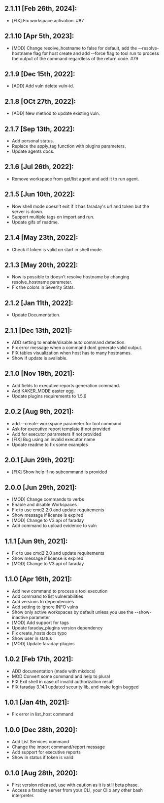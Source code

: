 2.1.11 [Feb 26th, 2024]:
---
 * [FIX] Fix workspace activation. #87

2.1.10 [Apr 5th, 2023]:
---
 * [MOD] Change resolve_hostname to false for default, add the --resolve-hostname flag for host create and add --force flag to tool run to process the output of the command regardless of the return code. #79

2.1.9 [Dec 15th, 2022]:
---
 * [ADD] Add vuln delete vuln-id.


2.1.8 [OCt 27th, 2022]:
---
 * [ADD] New method to update existing vuln.

2.1.7 [Sep 13th, 2022]:
---
 * Add personal status.
 * Replace the apply_tag function with plugins parameters.
 * Update agents docs.

2.1.6 [Jul 26th, 2022]:
---
 * Remove workspace from get/list agent and add it to run agent.

2.1.5 [Jun 10th, 2022]:
---
 * Now shell mode doesn't exit if it has faraday's url and token but the server is down.
 * Support multiple tags on import and run.
 * Update gifs of readme.

2.1.4 [May 23th, 2022]:
---
 * Check if token is valid on start in shell mode.

2.1.3 [May 20th, 2022]:
---
 * Now is possible to doesn't resolve hostname by changing resolve_hostname parameter.
 * Fix the colors in Severity Stats.

2.1.2 [Jan 11th, 2022]:
---
 * Update Documentation.

2.1.1 [Dec 13th, 2021]:
---
 * ADD setting to enable/disable auto command detection.
 * Fix error message when a command dont generate valid output.
 * FIX tables visualization when host has to many hostnames.
 * Show if update is available.

2.1.0 [Nov 19th, 2021]:
---
 * Add fields to executive reports generation command.
 * Add KAKER_MODE easter egg.
 * Update plugins requirements to 1.5.6

2.0.2 [Aug 9th, 2021]:
---
 * add --create-workspace parameter for tool command
 * Ask for executive report template if not provided
 * Add for executor parameters if not provided
 * [FIX] Bug using an invalid executor name
 * Update readme to fix some examples

2.0.1 [Jun 29th, 2021]:
---
 * [FIX] Show help if no subcommand is provided

2.0.0 [Jun 29th, 2021]:
---
 * [MOD] Change commands to verbs
 * Enable and disable Workspaces
 * Fix to use cmd2 2.0 and update requirements
 * Show message if license is expired
 * [MOD] Change to V3 api of faraday
 * Add command to upload evidence to vuln

1.1.1 [Jun 9th, 2021]:
---
 * Fix to use cmd2 2.0 and update requirements
 * Show message if license is expired
 * [MOD] Change to V3 api of faraday

1.1.0 [Apr 16th, 2021]:
---
 * Add new command to process a tool execution
 * Add command to list vulnerabilities
 * Add versions to dependencies
 * Add setting to ignore INFO vulns
 * Show only active workspaces by default unless you use the --show-inactive parameter
 * [MOD] Add support for tags
 * Update faraday_plugins version dependency
 * Fix create_hosts docs typo
 * Show user in status
 * [MOD] Update faraday-plugins

1.0.2 [Feb 17th, 2021]:
---
 * ADD documentation (made with mkdocs)
 * MOD Convert some command and help to plural
 * FIX Exit shell in case of invalid authorization result
 * FIX faraday 3.14.1 updated security lib, and make login bugged

1.0.1 [Jan 4th, 2021]:
---
 * Fix error in list_host command

1.0.0 [Dec 28th, 2020]:
---
 * Add List Services command
 * Change the import command/report message
 * Add support for executive reports
 * Show in status if token is valid

0.1.0 [Aug 28th, 2020]:
---
 * First version released, use with caution as it is still beta phase.
 * Access a faraday server from your CLI, your CI o any other bash interpreter.

